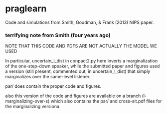 praglearn
=========

Code and simulations from Smith, Goodman, & Frank (2013) NIPS paper.

### terrifying note from Smith (four years ago)

NOTE THAT THIS CODE AND PDFS ARE NOT ACTUALLY THE MODEL WE USED

In particular, uncertain_l_dist in conpact2.py here inverts a marginalization of the one-step-down speaker, while the submitted paper and figures used a version (still present, commented out, in uncertain_l_dist) that simply marginalizes over the same-level listener.

par/ does contain the proper code and figures.

also this version of the code and figures are available on a branch (l-marginalizing-over-s) which also contains the par/ and cross-sit.pdf files for the marginalizing versiona
